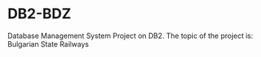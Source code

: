 DB2-BDZ
=======

Database Management System Project on DB2. The topic of the project is: Bulgarian State Railways

